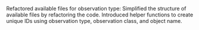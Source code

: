 Refactored available files for observation type: Simplified the structure of available files by refactoring the code. Introduced helper functions to create unique IDs using observation type, observation class, and object name.